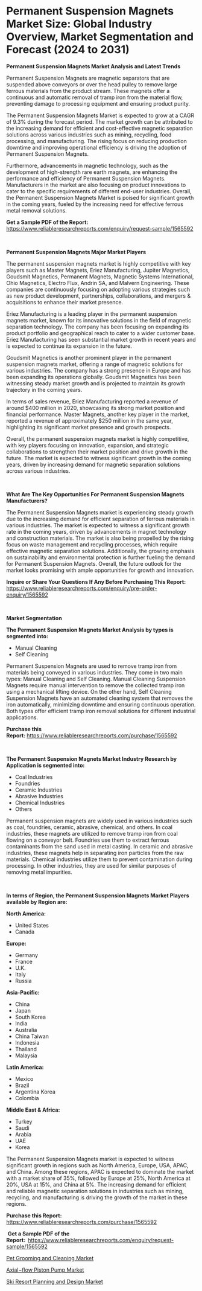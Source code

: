 <p><h1>Permanent Suspension Magnets Market Size: Global Industry Overview, Market Segmentation and Forecast (2024 to 2031)</h1></p><p><strong>Permanent Suspension Magnets Market Analysis and Latest Trends</strong></p>
<p><p>Permanent Suspension Magnets are magnetic separators that are suspended above conveyors or over the head pulley to remove large ferrous materials from the product stream. These magnets offer a continuous and automatic removal of tramp iron from the material flow, preventing damage to processing equipment and ensuring product purity.</p><p>The Permanent Suspension Magnets Market is expected to grow at a CAGR of 9.3% during the forecast period. The market growth can be attributed to the increasing demand for efficient and cost-effective magnetic separation solutions across various industries such as mining, recycling, food processing, and manufacturing. The rising focus on reducing production downtime and improving operational efficiency is driving the adoption of Permanent Suspension Magnets.</p><p>Furthermore, advancements in magnetic technology, such as the development of high-strength rare earth magnets, are enhancing the performance and efficiency of Permanent Suspension Magnets. Manufacturers in the market are also focusing on product innovations to cater to the specific requirements of different end-user industries. Overall, the Permanent Suspension Magnets Market is poised for significant growth in the coming years, fueled by the increasing need for effective ferrous metal removal solutions.</p></p>
<p><strong>Get a Sample PDF of the Report:&nbsp;</strong> <a href="https://www.reliableresearchreports.com/enquiry/request-sample/1565592">https://www.reliableresearchreports.com/enquiry/request-sample/1565592</a></p>
<p>&nbsp;</p>
<p><strong>Permanent Suspension Magnets Major Market Players</strong></p>
<p><p>The permanent suspension magnets market is highly competitive with key players such as Master Magnets, Eriez Manufacturing, Jupiter Magnetics, Goudsmit Magnetics, Permanent Magnets, Magnetic Systems International, Ohio Magnetics, Electro Flux, Andrin SA, and Malvern Engineering. These companies are continuously focusing on adopting various strategies such as new product development, partnerships, collaborations, and mergers & acquisitions to enhance their market presence.</p><p>Eriez Manufacturing is a leading player in the permanent suspension magnets market, known for its innovative solutions in the field of magnetic separation technology. The company has been focusing on expanding its product portfolio and geographical reach to cater to a wider customer base. Eriez Manufacturing has seen substantial market growth in recent years and is expected to continue its expansion in the future.</p><p>Goudsmit Magnetics is another prominent player in the permanent suspension magnets market, offering a range of magnetic solutions for various industries. The company has a strong presence in Europe and has been expanding its operations globally. Goudsmit Magnetics has been witnessing steady market growth and is projected to maintain its growth trajectory in the coming years.</p><p>In terms of sales revenue, Eriez Manufacturing reported a revenue of around $400 million in 2020, showcasing its strong market position and financial performance. Master Magnets, another key player in the market, reported a revenue of approximately $250 million in the same year, highlighting its significant market presence and growth prospects.</p><p>Overall, the permanent suspension magnets market is highly competitive, with key players focusing on innovation, expansion, and strategic collaborations to strengthen their market position and drive growth in the future. The market is expected to witness significant growth in the coming years, driven by increasing demand for magnetic separation solutions across various industries.</p></p>
<p>&nbsp;</p>
<p><strong>What Are The Key Opportunities For Permanent Suspension Magnets Manufacturers?</strong></p>
<p><p>The Permanent Suspension Magnets market is experiencing steady growth due to the increasing demand for efficient separation of ferrous materials in various industries. The market is expected to witness a significant growth rate in the coming years, driven by advancements in magnet technology and construction materials. The market is also being propelled by the rising focus on waste management and recycling processes, which require effective magnetic separation solutions. Additionally, the growing emphasis on sustainability and environmental protection is further fueling the demand for Permanent Suspension Magnets. Overall, the future outlook for the market looks promising with ample opportunities for growth and innovation.</p></p>
<p><strong>Inquire or Share Your Questions If Any Before Purchasing This Report:</strong> <a href="https://www.reliableresearchreports.com/enquiry/pre-order-enquiry/1565592">https://www.reliableresearchreports.com/enquiry/pre-order-enquiry/1565592</a></p>
<p>&nbsp;</p>
<p><strong>Market Segmentation</strong></p>
<p><strong>The Permanent Suspension Magnets Market Analysis by types is segmented into:</strong></p>
<p><ul><li>Manual Cleaning</li><li>Self Cleaning</li></ul></p>
<p><p>Permanent Suspension Magnets are used to remove tramp iron from materials being conveyed in various industries. They come in two main types: Manual Cleaning and Self Cleaning. Manual Cleaning Suspension Magnets require manual intervention to remove the collected tramp iron using a mechanical lifting device. On the other hand, Self Cleaning Suspension Magnets have an automated cleaning system that removes the iron automatically, minimizing downtime and ensuring continuous operation. Both types offer efficient tramp iron removal solutions for different industrial applications.</p></p>
<p><strong>Purchase this Report:&nbsp;</strong><a href="https://www.reliableresearchreports.com/purchase/1565592">https://www.reliableresearchreports.com/purchase/1565592</a></p>
<p>&nbsp;</p>
<p><strong>The Permanent Suspension Magnets Market Industry Research by Application is segmented into:</strong></p>
<p><ul><li>Coal Industries</li><li>Foundries</li><li>Ceramic Industries</li><li>Abrasive Industries</li><li>Chemical Industries</li><li>Others</li></ul></p>
<p><p>Permanent suspension magnets are widely used in various industries such as coal, foundries, ceramic, abrasive, chemical, and others. In coal industries, these magnets are utilized to remove tramp iron from coal flowing on a conveyor belt. Foundries use them to extract ferrous contaminants from the sand used in metal casting. In ceramic and abrasive industries, these magnets help in separating iron particles from the raw materials. Chemical industries utilize them to prevent contamination during processing. In other industries, they are used for similar purposes of removing metal impurities.</p></p>
<p>&nbsp;</p>
<p><strong>In terms of Region, the Permanent Suspension Magnets Market Players available by Region are:</strong></p>
<p>
    <p> <strong> North America: </strong>
        <ul>
            <li>United States</li>
            <li>Canada</li>
        </ul>
        </p> 
    <p> <strong> Europe: </strong>
        <ul>
            <li>Germany</li>
            <li>France</li>
            <li>U.K.</li>
            <li>Italy</li>
            <li>Russia</li>
        </ul>
        </p> 
    <p> <strong> Asia-Pacific: </strong>
        <ul>
            <li>China</li>
            <li>Japan</li>
            <li>South Korea</li>
            <li>India</li>
            <li>Australia</li>
            <li>China Taiwan</li>
            <li>Indonesia</li>
            <li>Thailand</li>
            <li>Malaysia</li>
        </ul>
        </p> 
    <p> <strong> Latin America: </strong>
        <ul>
            <li>Mexico</li>
            <li>Brazil</li>
            <li>Argentina Korea</li>
            <li>Colombia</li>
        </ul>
        </p> 
    <p> <strong> Middle East & Africa: </strong>
        <ul>
            <li>Turkey</li>
            <li>Saudi</li>
            <li>Arabia</li>
            <li>UAE</li>
            <li>Korea</li>
        </ul>
    </p>
    </p>
<p><p>The Permanent Suspension Magnets market is expected to witness significant growth in regions such as North America, Europe, USA, APAC, and China. Among these regions, APAC is expected to dominate the market with a market share of 35%, followed by Europe at 25%, North America at 20%, USA at 15%, and China at 5%. The increasing demand for efficient and reliable magnetic separation solutions in industries such as mining, recycling, and manufacturing is driving the growth of the market in these regions.</p></p>
<p><strong>Purchase this Report: </strong><a href="https://www.reliableresearchreports.com/purchase/1565592">https://www.reliableresearchreports.com/purchase/1565592</a></p>
<p>&nbsp;<strong>Get a Sample PDF of the Report:&nbsp;&nbsp;</strong><a href="https://www.reliableresearchreports.com/enquiry/request-sample/1565592">https://www.reliableresearchreports.com/enquiry/request-sample/1565592</a></p>
<p><strong></strong></p>
<p><p><a href="https://view.publitas.com/reportprime-1/pet-grooming-and-cleaning-market-size-furnishes-valuable-information-encompassing-market-share-market-trends-and-projections-spanning-from-2023-to-2030/">Pet Grooming and Cleaning Market</a></p><p><a href="https://view.publitas.com/reportprime-1/axial-flow-piston-pump-market-challenges-opportunities-and-growth-drivers-and-major-market-players-forecasted-for-period-from-2023-2030/">Axial−flow Piston Pump Market</a></p><p><a href="https://view.publitas.com/reportprime-1/ski-resort-planning-and-design-market-insights-market-players-and-forecast-till-2030/">Ski Resort Planning and Design Market</a></p></p>
